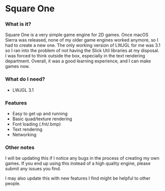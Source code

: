 # Square One

### What is it?

Square One is a very simple game engine for 2D games.
Once macOS Sierra was released, none of my older game
engines worked anymore, so I had to create a new one.
The only working version of LWJGL for me was 3.1 so
I ran into the problem of not having the Slick Util libraries
at my disposal. I was forced to think outside the box,
especially in the text rendering department. Overall, it
was a good learning experience, and I can make games now.

### What do I need?

* LWJGL 3.1

### Features

* Easy to get up and running
* Basic quad/texture rendering
* Font loading (.fnt/.bmp)
* Text rendering
* Networking

### Other notes

I will be updating this if I notice any bugs in the process
of creating my own games. If you end up using this instead
of a high quality engine, please submit any issues you find.

I may also update this with new features I find might be
helpful to other people.